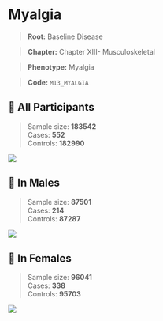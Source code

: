 # Myalgia

> **Root:** Baseline Disease  

> **Chapter:** Chapter XIII- Musculoskeletal  

> **Phenotype:** Myalgia  

> **Code:** `M13_MYALGIA`

## 🧪 All Participants  
> Sample size: **183542**  
> Cases: **552**  
> Controls: **182990**
<img src="/Disease/Figures/ALL/Incidence/M13_MYALGIA.png"/>
<CsvTable src="/Disease_Data/ALL/Incidence/COX_M13_MYALGIA.csv" label="🔍 View full results" />

## 👨 In Males  
> Sample size: **87501**  
> Cases: **214**  
> Controls: **87287**
<img src="/Disease/Figures/Male/Incidence/M13_MYALGIA.png"/>
<CsvTable src="/Disease_Data/Male/Incidence/COX_M13_MYALGIA.csv" label="🔍 View full results" />

## 👩 In Females  
> Sample size: **96041**  
> Cases: **338**  
> Controls: **95703**
<img src="/Disease/Figures/Female/Incidence/M13_MYALGIA.png"/>
<CsvTable src="/Disease_Data/Female/Incidence/COX_M13_MYALGIA.csv" label="🔍 View full results" />
